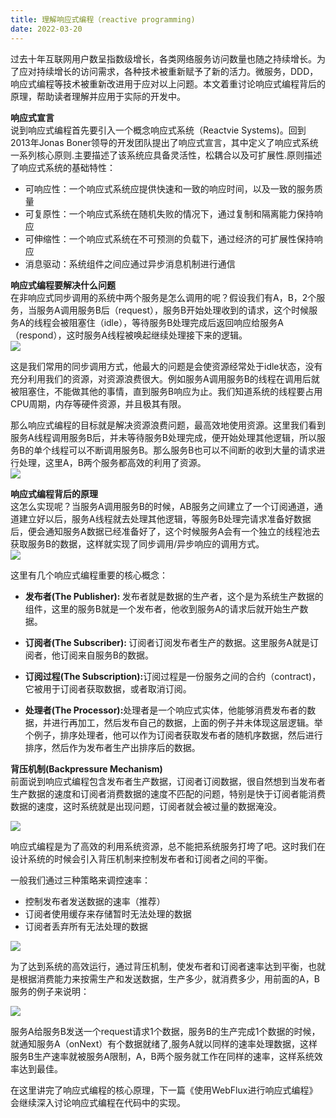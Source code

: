 ```yaml
---
title: 理解响应式编程（reactive programming)
date: 2022-03-20
---
```


过去十年互联网用户数呈指数级增长，各类网络服务访问数量也随之持续增长。为了应对持续增长的访问需求，各种技术被重新赋予了新的活力。微服务，DDD，响应式编程等技术被重新改进用于应对以上问题。本文着重讨论响应式编程背后的原理，帮助读者理解并应用于实际的开发中。  
  
**响应式宣言**  
说到响应式编程首先要引入一个概念响应式系统（Reactvie Systems)。回到2013年Jonas Boner领导的开发团队提出了响应式宣言，其中定义了响应式系统一系列核心原则.主要描述了该系统应具备灵活性，松耦合以及可扩展性.原则描述了响应式系统的基础特性：  
* 可响应性：一个响应式系统应提供快速和一致的响应时间，以及一致的服务质量
* 可复原性：一个响应式系统在随机失败的情况下，通过复制和隔离能力保持响应
* 可伸缩性：一个响应式系统在不可预测的负载下，通过经济的可扩展性保持响应
* 消息驱动：系统组件之间应通过异步消息机制进行通信

  

**响应式编程要解决什么问题**  
在非响应式同步调用的系统中两个服务是怎么调用的呢？假设我们有A，B，2个服务，当服务A调用服务B后（request），服务B开始处理收到的请求，这个时候服务A的线程会被阻塞住（idle），等待服务B处理完成后返回响应给服务A（respond），这时服务A线程被唤起继续处理接下来的逻辑。    
![](/images/2022-03-21-understanding-reactive-programming/reactive-1.png)

这是我们常用的同步调用方式，他最大的问题是会使资源经常处于idle状态，没有充分利用我们的资源，对资源浪费很大。例如服务A调用服务B的线程在调用后就被阻塞住，不能做其他的事情，直到服务B响应为止。我们知道系统的线程要占用CPU周期，内存等硬件资源，并且极其有限。  

那么响应式编程的目标就是解决资源浪费问题，最高效地使用资源。这里我们看到服务A线程调用服务B后，并未等待服务B处理完成，便开始处理其他逻辑，所以服务B的单个线程可以不断调用服务B。那么服务B也可以不间断的收到大量的请求进行处理，这里A，B两个服务都高效的利用了资源。  
![](/images/2022-03-21-understanding-reactive-programming/reactive-2.png)

**响应式编程背后的原理**  
这怎么实现呢？当服务A调用服务B的时候，AB服务之间建立了一个订阅通道，通道建立好以后，服务A线程就去处理其他逻辑，等服务B处理完请求准备好数据后，便会通知服务A数据已经准备好了，这个时候服务A会有一个独立的线程池去获取服务B的数据，这样就实现了同步调用/异步响应的调用方式。  
![](/images/2022-03-21-understanding-reactive-programming/reactive-3.png)

这里有几个响应式编程重要的核心概念：  
* <strong>发布者(The Publisher): </strong>发布者就是数据的生产者，这个是为系统生产数据的组件，这里的服务B就是一个发布者，他收到服务A的请求后就开始生产数据。
* <strong>订阅者(The Subscriber): </strong>订阅者订阅发布者生产的数据。这里服务A就是订阅者，他订阅来自服务B的数据。
* <strong>订阅过程(The Subscription):</strong>订阅过程是一份服务之间的合约（contract)，它被用于订阅者获取数据，或者取消订阅。

* <strong>处理者(The Processor):</strong>处理者是一个响应式实体，他能够消费发布者的数据，并进行再加工，然后发布自己的数据，上面的例子并未体现这层逻辑。举个例子，排序处理者，他可以作为订阅者获取发布者的随机序数据，然后进行排序，然后作为发布者生产出排序后的数据。

**背压机制(Backpressure Mechanism)**  
前面说到响应式编程包含发布者生产数据，订阅者订阅数据，很自然想到当发布者生产数据的速度和订阅者消费数据的速度不匹配的问题，特别是快于订阅者能消费数据的速度，这时系统就是出现问题，订阅者就会被过量的数据淹没。  

![](/images/2022-03-21-understanding-reactive-programming/reactive-4.png)

响应式编程是为了高效的利用系统资源，总不能把系统服务打垮了吧。这时我们在设计系统的时候会引入背压机制来控制发布者和订阅者之间的平衡。  

一般我们通过三种策略来调控速率：  

* 控制发布者发送数据的速率（推荐）
* 订阅者使用缓存来存储暂时无法处理的数据
* 订阅者丢弃所有无法处理的数据

![](/images/2022-03-21-understanding-reactive-programming/reactive-5.png)



为了达到系统的高效运行，通过背压机制，使发布者和订阅者速率达到平衡，也就是根据消费能力来按需生产和发送数据，生产多少，就消费多少，用前面的A，B服务的例子来说明：  

![](/images/2022-03-21-understanding-reactive-programming/reactive-6.png)

服务A给服务B发送一个request请求1个数据，服务B的生产完成1个数据的时候，就通知服务A（onNext）有个数据就绪了,服务A就以同样的速率处理数据，这样服务B生产速率就被服务A限制，A，B两个服务就工作在同样的速率，这样系统效率达到最佳。  

在这里讲完了响应式编程的核心原理，下一篇《使用WebFlux进行响应式编程》会继续深入讨论响应式编程在代码中的实现。  

